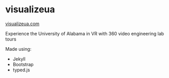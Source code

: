 # visualizeua
[visualizeua.com](http://visualizeua.com)

Experience the University of Alabama in VR with 360 video engineering lab tours

Made using:
- Jekyll
- Bootstrap
- typed.js
